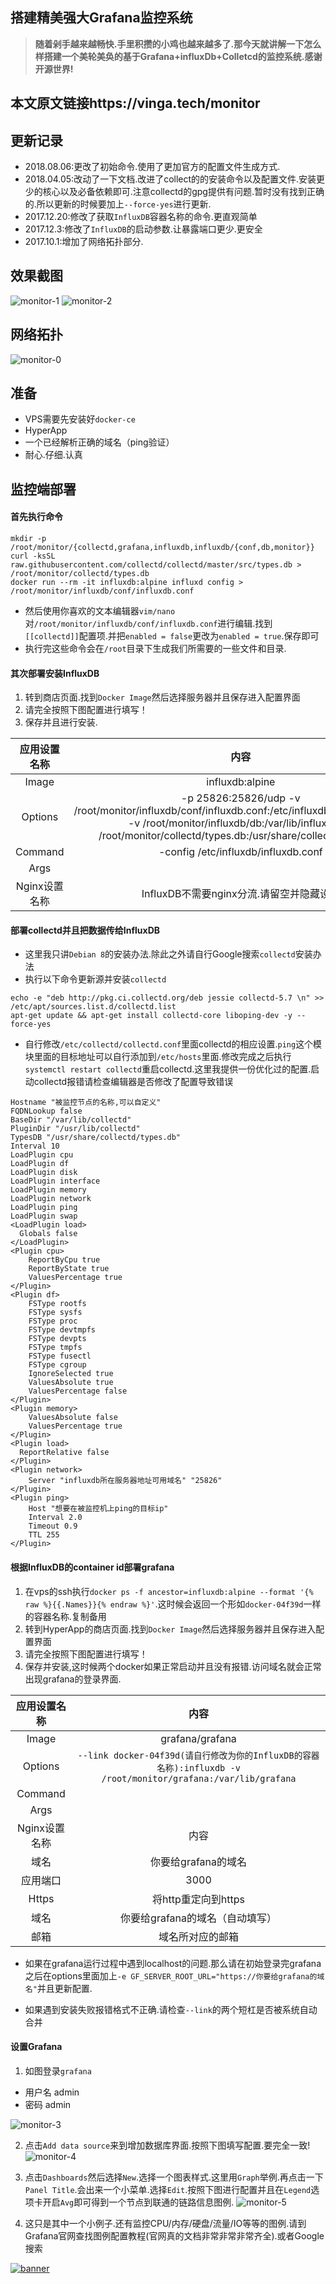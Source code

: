 
## 搭建精美强大Grafana监控系统


> **随着剁手越来越畅快.手里积攒的小鸡也越来越多了.那今天就讲解一下怎么样搭建一个美轮美奂的基于Grafana+influxDb+Colletcd的监控系统.感谢开源世界!**



## 本文原文链接https://vinga.tech/monitor



## 更新记录

- 2018.08.06:更改了初始命令.使用了更加官方的配置文件生成方式.
- 2018.04.05:改动了一下文档.改进了collect的的安装命令以及配置文件.安装更少的核心以及必备依赖即可.注意collectd的gpg提供有问题.暂时没有找到正确的.所以更新的时候要加上`--force-yes`进行更新.
- 2017.12.20:修改了获取`InfluxDB`容器名称的命令.更直观简单
- 2017.12.3:修改了`InfluxDB`的启动参数.让暴露端口更少.更安全
- 2017.10.1:增加了网络拓扑部分.



## 效果截图

![monitor-1](./images/monitor-1.jpg)
![monitor-2](./images/monitor-2.jpg)



## 网络拓扑

![monitor-0](./images/monitor-0.jpg)



## 准备

* VPS需要先安装好`docker-ce`
* HyperApp
* 一个已经解析正确的域名（ping验证）
* 耐心.仔细.认真



## 监控端部署

#### 首先执行命令


```
mkdir -p /root/monitor/{collectd,grafana,influxdb,influxdb/{conf,db,monitor}}
curl -ksSL raw.githubusercontent.com/collectd/collectd/master/src/types.db > /root/monitor/collectd/types.db
docker run --rm -it influxdb:alpine influxd config > /root/monitor/influxdb/conf/influxdb.conf
```
* 然后使用你喜欢的文本编辑器`vim/nano`对`/root/monitor/influxdb/conf/influxdb.conf`进行编辑.找到`[[collectd]]`配置项.并把`enabled = false`更改为`enabled = true`.保存即可
* 执行完这些命令会在`/root`目录下生成我们所需要的一些文件和目录.




#### 其次部署安装InfluxDB

1. 转到商店页面.找到`Docker Image`然后选择服务器并且保存进入配置界面
2. 请完全按照下图配置进行填写！
3. 保存并且进行安装.

|    应用设置名称     |                    内容                    |
| :-----------: | :--------------------------------------: |
|     Image     |             influxdb:alpine              |
|    Options    | -p 25826:25826/udp -v /root/monitor/influxdb/conf/influxdb.conf:/etc/influxdb/influxdb.conf:ro -v /root/monitor/influxdb/db:/var/lib/influxdb -v /root/monitor/collectd/types.db:/usr/share/collectd/types.db |
|    Command    |   -config /etc/influxdb/influxdb.conf    |
|     Args      |                                          |
| Nginx设置名称 |     InfluxDB不需要nginx分流.请留空并隐藏设置      |



#### 部署collectd并且把数据传给InfluxDB

*  这里我只讲`Debian 8`的安装办法.除此之外请自行Google搜索`collectd`安装办法
*  执行以下命令更新源并安装`collectd`

```
echo -e "deb http://pkg.ci.collectd.org/deb jessie collectd-5.7 \n" >> /etc/apt/sources.list.d/collectd.list
apt-get update && apt-get install collectd-core liboping-dev -y --force-yes
```

*  自行修改`/etc/collectd/collectd.conf`里面collectd的相应设置.`ping`这个模块里面的目标地址可以自行添加到`/etc/hosts`里面.修改完成之后执行`systemctl restart collectd`重启collectd.这里我提供一份优化过的配置.启动collectd报错请检查编辑器是否修改了配置导致错误

```
Hostname "被监控节点的名称,可以自定义"
FQDNLookup false
BaseDir "/var/lib/collectd"
PluginDir "/usr/lib/collectd"
TypesDB "/usr/share/collectd/types.db" 
Interval 10
LoadPlugin cpu
LoadPlugin df
LoadPlugin disk
LoadPlugin interface
LoadPlugin memory
LoadPlugin network
LoadPlugin ping
LoadPlugin swap
<LoadPlugin load>
  Globals false
</LoadPlugin>
<Plugin cpu>
	ReportByCpu true
	ReportByState true
	ValuesPercentage true
</Plugin>
<Plugin df>
	FSType rootfs
	FSType sysfs
	FSType proc
	FSType devtmpfs
	FSType devpts
	FSType tmpfs
	FSType fusectl
	FSType cgroup
	IgnoreSelected true
	ValuesAbsolute true
	ValuesPercentage false
</Plugin>
<Plugin memory>
	ValuesAbsolute false
	ValuesPercentage true
</Plugin>
<Plugin load>
  ReportRelative false
</Plugin>
<Plugin network>
	Server "influxdb所在服务器地址可用域名" "25826"
</Plugin>
<Plugin ping>
	Host "想要在被监控机上ping的目标ip"
	Interval 2.0
	Timeout 0.9
	TTL 255
</Plugin>

```



#### 根据InfluxDB的container id部署grafana

1. 在vps的ssh执行`docker ps -f ancestor=influxdb:alpine --format '{% raw %}{{.Names}}{% endraw %}'`.这时候会返回一个形如`docker-04f39d`一样的容器名称.复制备用
2. 转到HyperApp的商店页面.找到`Docker Image`然后选择服务器并且保存进入配置界面
3. 请完全按照下图配置进行填写！
4. 保存并安装,这时候两个docker如果正常启动并且没有报错.访问域名就会正常出现grafana的登录界面.

|    应用设置名称     |                    内容                    |
| :-----------: | :--------------------------------------: |
|     Image     |             grafana/grafana              |
|    Options    | `--link docker-04f39d(请自行修改为你的InfluxDB的容器名称):influxdb -v /root/monitor/grafana:/var/lib/grafana` |
|    Command    |                                          |
|     Args      |                                          |
| Nginx设置名称 |                  内容                  |
|      域名       |              你要给grafana的域名               |
|     应用端口      |                   3000                   |
|     Https     |              将http重定向到https              |
|      域名       |           你要给grafana的域名（自动填写）            |
|      邮箱       |                 域名所对应的邮箱                 |

*  如果在grafana运行过程中遇到localhost的问题.那么请在初始登录完grafana之后在options里面加上`-e GF_SERVER_ROOT_URL="https://你要给grafana的域名"`并且更新配置.

*  如果遇到安装失败报错格式不正确.请检查`--link`的两个短杠是否被系统自动合并




#### 设置Grafana

1. 如图登录`grafana`
  * 用户名 admin
  * 密码 admin

  ![monitor-3](./images/monitor-3.jpg)

2. 点击`Add data source`来到增加数据库界面.按照下图填写配置.要完全一致!
   ![monitor-4](./images/monitor-4.jpg)

3. 点击`Dashboards`然后选择`New`.选择一个图表样式.这里用`Graph`举例.再点击一下`Panel Title`.会出来一个小菜单.选择`Edit`.按照下图进行配置并且在`Legend`选项卡开启`Avg`即可得到一个节点到联通的链路信息图例.
   ![monitor-5](./images/monitor-5.jpg)

4. 这只是其中一个小例子.还有监控CPU/内存/硬盘/流量/IO等等的图例.请到Grafana官网查找图例配置教程(官网真的文档非常非常非常齐全).或者Google搜索



<a href="https://vinga.tech"><img src="https://d.unlimit.fun/design/banner.jpg" alt="banner" target="_blank"></a>
